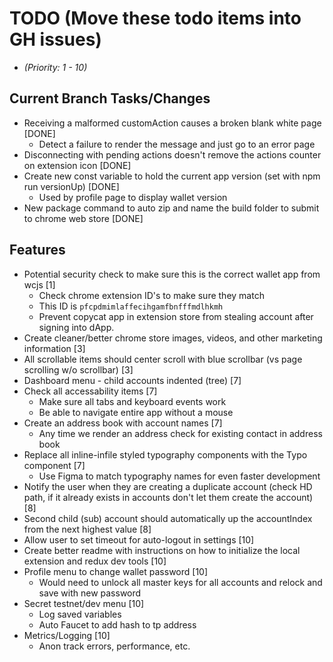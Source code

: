 # TODO (Move these todo items into GH issues)
* _(Priority: 1 - 10)_

## Current Branch Tasks/Changes
* Receiving a malformed customAction causes a broken blank white page [DONE]
  - Detect a failure to render the message and just go to an error page
* Disconnecting with pending actions doesn't remove the actions counter on extension icon [DONE]
* Create new const variable to hold the current app version (set with npm run versionUp) [DONE]
  - Used by profile page to display wallet version
* New package command to auto zip and name the build folder to submit to chrome web store [DONE]

## Features
* Potential security check to make sure this is the correct wallet app from wcjs [1]
  - Check chrome extension ID's to make sure they match
  - This ID is `pfcpdmimlaffecihgamfbnfffmdlhkmh`
  - Prevent copycat app in extension store from stealing account after signing into dApp.
* Create cleaner/better chrome store images, videos, and other marketing information [3]
* All scrollable items should center scroll with blue scrollbar (vs page scrolling w/o scrollbar) [3]
* Dashboard menu - child accounts indented (tree) [7]
* Check all accessability items [7]
  - Make sure all tabs and keyboard events work
  - Be able to navigate entire app without a mouse
* Create an address book with account names [7]
  - Any time we render an address check for existing contact in address book
* Replace all inline-infile styled typography components with the Typo component [7]
  - Use Figma to match typography names for even faster development
* Notify the user when they are creating a duplicate account (check HD path, if it already exists in accounts don't let them create the account) [8]
* Second child (sub) account should automatically up the accountIndex from the next highest value [8]
* Allow user to set timeout for auto-logout in settings [10]
* Create better readme with instructions on how to initialize the local extension and redux dev tools [10]
* Profile menu to change wallet password [10]
  - Would need to unlock all master keys for all accounts and relock and save with new password
* Secret testnet/dev menu [10]
  - Log saved variables
  - Auto Faucet to add hash to tp address
* Metrics/Logging [10]
  - Anon track errors, performance, etc.
